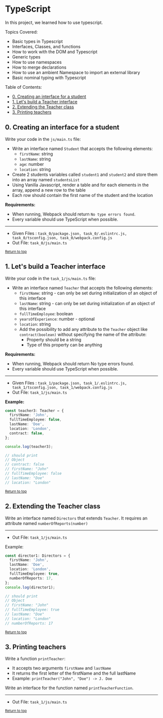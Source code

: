 # TypeScript
In this project, we learned how to use typescript.

Topics Covered:
- Basic types in Typescript
- Interfaces, Classes, and functions
- How to work with the DOM and Typescript
- Generic types
- How to use namespaces
- How to merge declarations
- How to use an ambient Namespace to import an external library
- Basic nominal typing with Typescript

Table of Contents:
- [0. Creating an interface for a student](#0-creating-an-interface-for-a-student)
- [1. Let's build a Teacher interface](#1-lets-build-a-teacher-interface)
- [2. Extending the Teacher class](#2-extending-the-teacher-class)
- [3. Printing teachers](#3-printing-teachers)

## 0. Creating an interface for a student
Write your code in the `js/main.ts` file:

- Write an interface named `Student` that accepts the following elements:
    - `firstName`: string
    - `lastName`: string
    - `age`: number
    - `location`: string
- Create 2 students variables called `student1` and `student2` and store them into an array named `studentsList`
- Using Vanilla Javascript, render a table and for each elements in the array, append a new row to the table
- Each row should contain the first name of the student and the location

**Requirements:**

- When running, Webpack should return `No type errors found`.
- Every variable should use TypeScript when possible.

---
- Given Files : `task_0/package.json, task_0/.eslintrc.js, task_0/tsconfig.json, task_0/webpack.config.js`
- Out File: `task_0/js/main.ts`

<sub>[Return to top](#typescript)</sub>

## 1. Let's build a Teacher interface
Write your code in the `task_1/js/main.ts` file:

- Write an interface named `Teacher` that accepts the following elements:
    - `firstName`: string - can only be set during initialization of an object of this interface
    - `lastName`: string - can only be set during initialization of an object of this interface
    - `fullTimeEmployee`: boolean
    - `yearsOfExperience`: number - optional
    - `location`: string
    - Add the possibility to add any attribute to the `Teacher` object like `contract(boolean)` without specifying the name of the attribute:
        - Property should be a string
        - Type of this property can be anything

**Requirements:**

- When running, Webpack should return No type errors found.
- Every variable should use TypeScript when possible.

---
- Given Files : `task_1/package.json, task_1/.eslintrc.js, task_1/tsconfig.json, task_1/webpack.config.js`
- Out File: `task_1/js/main.ts`

**Example:**

```ts
const teacher3: Teacher = {
  firstName: 'John',
  fullTimeEmployee: false,
  lastName: 'Doe',
  location: 'London',
  contract: false,
};

console.log(teacher3);

// should print
// Object
// contract: false
// firstName: "John"
// fullTimeEmployee: false
// lastName: "Doe"
// location: "London"
```
<sub>[Return to top](#typescript)</sub>

## 2. Extending the Teacher class
Write an interface named `Directors` that extends `Teacher`. It requires an attribute named `numberOfReports(number)`

---
- Out File: `task_1/js/main.ts`

Example:

```ts
const director1: Directors = {
  firstName: 'John',
  lastName: 'Doe',
  location: 'London',
  fullTimeEmployee: true,
  numberOfReports: 17,
};
console.log(director1);

// should print
// Object
// firstName: "John"
// fullTimeEmployee: true
// lastName: "Doe"
// location: "London"
// numberOfReports: 17
```
<sub>[Return to top](#typescript)</sub>

## 3. Printing teachers
Write a function `printTeacher`:

- It accepts two arguments `firstName` and `lastName`
- It returns the first letter of the firstName and the full lastName
- Example: `printTeacher("John", "Doe") -> J. Doe`

Write an interface for the function named `printTeacherFunction`.

---
- Out File: `task_1/js/main.ts`

<sub>[Return to top](#typescript)</sub>
